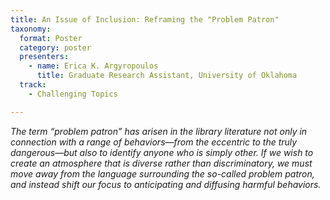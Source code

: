```yaml
---
title: An Issue of Inclusion: Reframing the "Problem Patron"
taxonomy:
  format: Poster
  category: poster
  presenters:
    - name: Erica K. Argyropoulos
	  title: Graduate Research Assistant, University of Oklahoma	
  track:
    - Challenging Topics

---
```

_The term “problem patron” has arisen in the library literature not only in connection with a range of behaviors—from the eccentric to the truly dangerous—but also to identify anyone who is simply other. If we wish to create an atmosphere that is diverse rather than discriminatory, we must move away from the language surrounding the so-called problem patron, and instead shift our focus to anticipating and diffusing harmful behaviors._